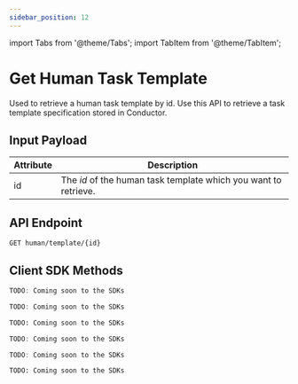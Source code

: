 ```yaml
---
sidebar_position: 12
---
```


import Tabs from '@theme/Tabs';
import TabItem from '@theme/TabItem';

# Get Human Task Template

Used to retrieve a human task template by id. Use this API to retrieve a task template specification stored in Conductor.

## Input Payload

| Attribute | Description                                                     |
|-----------|-----------------------------------------------------------------| 
| id        | The *id* of the human task template which you want to retrieve. | 

## API Endpoint 

```
GET human/template/{id}
```

## Client SDK Methods

<Tabs>
<TabItem value="Java" label="Java">

```java
TODO: Coming soon to the SDKs
```

</TabItem>
<TabItem value="Golang" label="Golang">

```go
TODO: Coming soon to the SDKs
```

</TabItem>
<TabItem value="Python" label="Python">

```python
TODO: Coming soon to the SDKs
```

</TabItem>
<TabItem value="CSharp" label="CSharp">

```csharp
TODO: Coming soon to the SDKs
```

</TabItem>
<TabItem value="Javascript" label="Javascript">

```javascript
TODO: Coming soon to the SDKs
```

</TabItem>
<TabItem value="Clojure" label="Clojure">

```clojure
TODO: Coming soon to the SDKs
```

</TabItem>
</Tabs>
